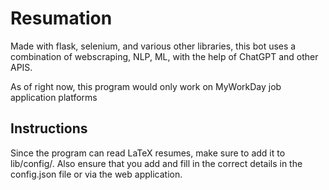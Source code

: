 # Resumation

Made with flask, selenium, and various other libraries, this bot uses a combination of webscraping, NLP, ML, with the help of ChatGPT and other APIS.

As of right now, this program would only work on MyWorkDay job application platforms

## Instructions

Since the program can read LaTeX resumes, make sure to add it to lib/config/. Also ensure that you add and fill in the correct details in the config.json file or via the web application.
